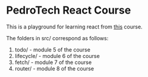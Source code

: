 # PedroTech React Course

This is a playground for learning react from [this](https://youtu.be/f55qeKGgB_M) course.

The folders in src/ correspond as follows:
1. todo/ - module 5 of the course
2. lifecycle/ - module 6 of the course
3. fetch/ - module 7 of the course
4. router/ - module 8 of the course
